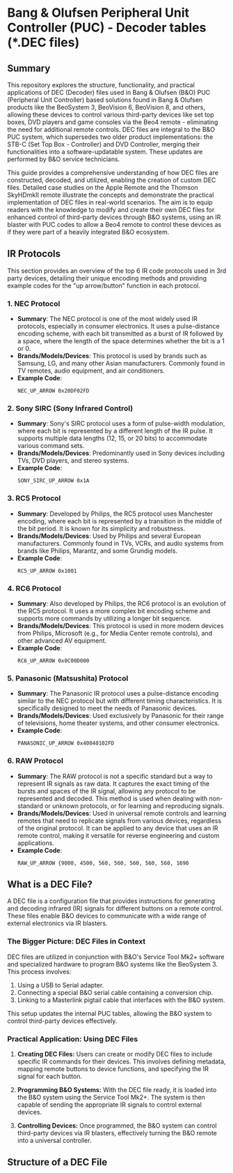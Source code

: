 # Bang & Olufsen Peripheral Unit Controller (PUC) - Decoder tables (*.DEC files)

## Summary
This repository explores the structure, functionality, and practical applications of DEC (Decoder) files used in Bang & Olufsen (B&O) PUC (Peripheral Unit Controller) based solutions found in Bang & Olufsen products like the BeoSystem 3, BeoVision 6, BeoVision 8, and others, allowing these devices to control various third-party devices like set top boxes, DVD players and game consoles via the Beo4 remote - eliminating the need for additional remote controls. DEC files are integral to the B&O PUC system, which supersedes two older product implementations: the STB-C (Set Top Box - Controller) and DVD Controller, merging their functionalities into a software-updatable system. These updates are performed by B&O service technicians. 

This guide provides a comprehensive understanding of how DEC files are constructed, decoded, and utilized, enabling the creation of custom DEC files. Detailed case studies on the Apple Remote and the Thomson SkyHDmkII remote illustrate the concepts and demonstrate the practical implementation of DEC files in real-world scenarios. The aim is to equip readers with the knowledge to modify and create their own DEC files for enhanced control of third-party devices through B&O systems, using an IR blaster with PUC codes to allow a Beo4 remote to control these devices as if they were part of a heavily integrated B&O ecosystem.

## IR Protocols
This section provides an overview of the top 6 IR code protocols used in 3rd party devices, detailing their unique encoding methods and providing example codes for the "up arrow/button" function in each protocol.
### 1. NEC Protocol
- **Summary**: The NEC protocol is one of the most widely used IR protocols, especially in consumer electronics. It uses a pulse-distance encoding scheme, with each bit transmitted as a burst of IR followed by a space, where the length of the space determines whether the bit is a 1 or 0.
- **Brands/Models/Devices**: This protocol is used by brands such as Samsung, LG, and many other Asian manufacturers. Commonly found in TV remotes, audio equipment, and air conditioners.
- **Example Code**:
  ```plaintext
  NEC_UP_ARROW 0x20DF02FD
### 2. Sony SIRC (Sony Infrared Control)
- **Summary**: Sony's SIRC protocol uses a form of pulse-width modulation, where each bit is represented by a different length of the IR pulse. It supports multiple data lengths (12, 15, or 20 bits) to accommodate various command sets.
- **Brands/Models/Devices**: Predominantly used in Sony devices including TVs, DVD players, and stereo systems.
- **Example Code**:
  ```plaintext
  SONY_SIRC_UP_ARROW 0x1A
### 3. RC5 Protocol
- **Summary**: Developed by Philips, the RC5 protocol uses Manchester encoding, where each bit is represented by a transition in the middle of the bit period. It is known for its simplicity and robustness.
- **Brands/Models/Devices**: Used by Philips and several European manufacturers. Commonly found in TVs, VCRs, and audio systems from brands like Philips, Marantz, and some Grundig models.
- **Example Code**:
  ```plaintext
  RC5_UP_ARROW 0x1001
### 4. RC6 Protocol
- **Summary**: Also developed by Philips, the RC6 protocol is an evolution of the RC5 protocol. It uses a more complex bit encoding scheme and supports more commands by utilizing a longer bit sequence.
- **Brands/Models/Devices**: This protocol is used in more modern devices from Philips, Microsoft (e.g., for Media Center remote controls), and other advanced AV equipment.
- **Example Code**:
  ```plaintext
  RC6_UP_ARROW 0x0C00D000
### 5. Panasonic (Matsushita) Protocol
- **Summary**: The Panasonic IR protocol uses a pulse-distance encoding similar to the NEC protocol but with different timing characteristics. It is specifically designed to meet the needs of Panasonic devices.
- **Brands/Models/Devices**: Used exclusively by Panasonic for their range of televisions, home theater systems, and other consumer electronics.
- **Example Code**:
  ```plaintext
  PANASONIC_UP_ARROW 0x40040102FD
### 6. RAW Protocol
- **Summary**: The RAW protocol is not a specific standard but a way to represent IR signals as raw data. It captures the exact timing of the bursts and spaces of the IR signal, allowing any protocol to be represented and decoded. This method is used when dealing with non-standard or unknown protocols, or for learning and reproducing signals.
- **Brands/Models/Devices**: Used in universal remote controls and learning remotes that need to replicate signals from various devices, regardless of the original protocol. It can be applied to any device that uses an IR remote control, making it versatile for reverse engineering and custom applications.
- **Example Code**:
  ```plaintext
  RAW_UP_ARROW {9000, 4500, 560, 560, 560, 560, 560, 1690
## What is a DEC File?
A DEC file is a configuration file that provides instructions for generating and decoding infrared (IR) signals for different buttons on a remote control. These files enable B&O devices to communicate with a wide range of external electronics via IR blasters.

### The Bigger Picture: DEC Files in Context
DEC files are utilized in conjunction with B&O's Service Tool Mk2+ software and specialized hardware to program B&O systems like the BeoSystem 3. This process involves:

1. Using a USB to Serial adapter.
2. Connecting a special B&O serial cable containing a conversion chip.
3. Linking to a Masterlink pigtail cable that interfaces with the B&O system.

This setup updates the internal PUC tables, allowing the B&O system to control third-party devices effectively.

### Practical Application: Using DEC Files
1. **Creating DEC Files:** Users can create or modify DEC files to include specific IR commands for their devices. This involves defining metadata, mapping remote buttons to device functions, and specifying the IR signal for each button.

2. **Programming B&O Systems:** With the DEC file ready, it is loaded into the B&O system using the Service Tool Mk2+. The system is then capable of sending the appropriate IR signals to control external devices.

3. **Controlling Devices:** Once programmed, the B&O system can control third-party devices via IR blasters, effectively turning the B&O remote into a universal controller.

## Structure of a DEC File



#
